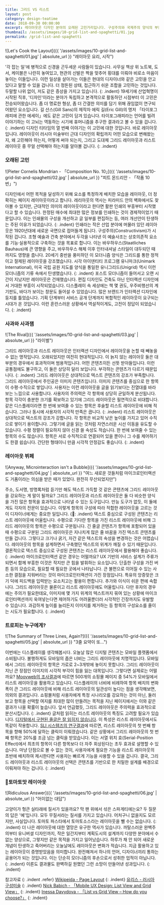 ```yaml
---
title: 그리드 VS 리스트
layout: post
category: design-teatime
date: 2018-09-30 00:00:00
excerpt: 레이아웃은 디자인 분야의 오래된 고민거리입니다. 구성주의와 국제주의 양식의 부흥부터 현대 인터랙션 디자인의 라이벌, 그리드와 리스트에 대해 사유합니다.
thumbnail: /assets/images/10-grid-list-and-spaghetti/01.jpg
permalink: /grid-list-and-spaghetti
---
```


![Let's Cook the Layout]({{ '/assets/images/10-grid-list-and-spaghetti/01.jpg' | absolute_url }} "레이아웃 요리, 시작")

'각 잡는 일'에 병적으로 신경을 곤두세운 사람들이 있습니다. 사무실 책상 위 노트북, 도서, 케이블은 나란히 놓여있고, 현관의 신발은 짝을 맞추어 횡대를 이뤄야 비로소 마음이 놓이는 이들입니다. 이런 일상을 살아가는 이들은 현대의 디자이너와 같은 고민을 안고 있다고 말할 수 있을 겁니다. 더 정돈된 상태, 접근하기 쉬운 조합을 고민하는 것입니다. 두말할 나위 없이, 저도 같은 증상을 가지고 있습니다.
{: .indent}
19세기에 산업혁명이 시작된 직후, '디자인'이라는 분야가 독립하고 본격적으로 활동하던 시점부터 이 고민은 전승되어왔습니다. 좀 더 명료한 형상, 좀 더 간결한 의미를 담기 위해 끊임없이 연구되어왔던 요소입니다. 길 산스(Gill Sans)의 제작자 에릭 길(Eric Gill)의 명저 「타이포그래피에 관한 에세이」에도 같은 고민이 담겨 있습니다. 타이포그래피라는 언어를 빌려 이야기하는 이 고뇌는 역동하는 시기에 휴머니즘을 추구한 결과라고 볼 수 있을 겁니다.
{: .indent}
디자인 티타임의 열 번째 이야기는 이 고민에 대한 것입니다. 바로 레이아웃입니다. 레이아웃이 러시아 미술부터 근대 디자인의 확립까지 어떤 모습으로 변해왔는지, 왜 고민해야 하는지, 어떻게 써야 되는지, 그리고 도대체 그리드 레이아웃과 리스트 레이아웃 중 무얼 선택해야 하는지를 알아볼 겁니다.
{: .indent}

### 오래된 고민

![Pieter Cornelis Mondrian - 「Composition No. 10」]({{ '/assets/images/10-grid-list-and-spaghetti/02.jpg' | absolute_url }} "피트 몬드리안 - 「작품 10번」")

디자인에서 어떤 목적을 달성하기 위해 요소를 특정하게 배치한 모습을 레이아웃, 더 정확히는 페이지 레이아웃이라고 합니다. 레리아웃의 역사는 피라미드 안의 벽화에서도 찾아볼 수 있지만, 근대적인 의미의 레이아웃이라고 한다면 활판 인쇄의 부흥부터 시작했다고 할 수 있습니다. 한정된 매수에 최대한 많은 정보를 인쇄하는 것이 경제적이었기 때문입니다. 이는 인쇄물의 구성을 개선하고 글 일부를 편집하는 등, 여러 개선안이 탄생하는 주된 이유가 되었습니다.
{: .indent}
인쇄라는 작은 산업 분야에 머물러 있던 레이아웃은 1920년대에 새로운 국면으로 접어들게 됩니다. 구성주의(Constructivism)가 시작된 겁니다. 조형 예술과 건축 분야에서 두각을 나타낸 이 예술사조는 상호의존적 요소를 기능·실용적으로 구축하는 것을 목표로 합니다. 이는 바우하우스(Staatliches Bauhaus)에 큰 영향을 주고, 바우하우스 해체 이후 인터내셔널 스타일이 대두되던 때까지도 영향을 줍니다. 20세기 중반을 풍미하던 이 모더니즘 양식은 그리드를 통한 정적이고 절제된 레이아웃을 강조했습니다. 시각 아이덴티티 프로그램 유니마크(Unimark International), 미국 국립 공원 지도를 양식을 통일한 유니그리드(Unigrid) 역시 이런 모더니즘의 기류 속에서 탄생했습니다.
{: .indent}
포스트 모더니즘이 들어서고 오랜 시간이 지났지만 레이아웃은 건재했습니다. 편집 디자인도 건축도 아닌 인터랙션 디자인에서 거대한 부흥이 시작되었습니다. 디스플레이 속 세상에는 책 몇 권도, 우주비행선의 계기판도, 바다가 보이는 창문도 들어설 수 있었습니다. 많은 브랜드가 인터랙션 디자인에 둥지를 틀었습니다. 기획 단계부터 서비스 공개 단계까지 복합적인 레이아웃이 요구되는 시대가 온 것입니다. 이런 혼란스러운 상황에서 역설적이게도, 고전이 정답이 되었습니다.
{: .indent}

### 사과와 사과잼

![The Rival]({{ '/assets/images/10-grid-list-and-spaghetti/03.jpg' | absolute_url }} "라이벌")

그리드 레이아웃과 리스트 레이아웃은 인터랙션 디자인에서 레이아웃을 논할 때 빼놓을 수 없는 명작입니다. 오래되었지만 여전히 현대적입니다. 이 늙지 않는 레이아웃 둘은 대부분의 경우에서 효과적이며 범용적입니다. 어떤 콘텐츠이든 선뜻 받아들입니다. 이런 공통점에도 불구하고, 이 둘은 상당히 달리 보입니다. 부각하는 콘텐츠가 다르기 때문입니다.
{: .indent}
그리드 레이아웃은 상대적으로 텍스트 콘텐츠의 강조가 부족합니다. 그리드 레이아웃에서 주인공은 이미지 콘텐츠입니다. 이미지 콘텐츠를 중심으로 한 항목이 수평·수직으로 쌓입니다. 사용자는 이런 레이아웃을 글을 읽기보다는 진열대를 바라보는 느낌으로 사용합니다. 사용자의 주의력은 각 항목에 상당히 균일하게 분산됩니다. 항목 각각이 충분한 크기를 확보하고 있기에 그리드 레이아웃은 필연적으로 비대합니다. 같은 디스플레이라면 한 번에 보여줄 수 있는 항목은 후술할 리스트 레이아웃에 비해 적습니다. 그러나 동시에 사용자의 시각적 만족은 큽니다.
{: .indent}
리스트 레이아웃은 상대적으로 텍스트의 강조가 강합니다. 각 항목은 비교적 낮은 높이를 가지고 있어 수직으로 쌓이기 용이합니다. 그렇기에 글을 읽는 것처럼 자연스러운 시선 이동을 유도할 수 있습니다. 수평 정렬이 필요하지 않아 신경 쓸 속성도 적습니다. 한 번에 보여줄 수 있는 항목의 수도 많습니다. 항목은 서로 수직적으로 연결되어 있을 뿐이니 그 수를 제어하기도 한결 쉽습니다. 간단한 형태이니 만큼 시각적 안정감도 좋습니다.
{: .indent}

### 레이아웃 뷔페

![Anyway, Microinteraction isn't a Bubble]({{ '/assets/images/10-grid-list-and-spaghetti/04.jpg' | absolute_url }} "여느 새로운 것들처럼 마이크로인터랙션도 거품이라는 의심을 받은 때가 있었다. 완전히 무산되었지만")

주소, 도서명, 방명록처럼 듣기만 해도 텍스트 가득할 것 같은 콘텐츠에 그리드 레이아웃을 강요하는 게 말이 될까요? 그리드 레이아웃과 리스트 레이아웃은 둘 다 비슷한 양식을 가진 많은 항목을 효과적으로 나타낼 수 있는 도구입니다. 만능 도구가 없듯, 이 둘에게도 각자의 전문이 있습니다. 이렇게 항목의 구성에 따라 적합한 레이아웃을 고르는 것이 디자이너에게는 중요한 일입니다.
{: .indent}
텍스트 중심으로 구성된 콘텐츠는 리스트 레이아웃에 어울립니다. 수평으로 기다란 항목을 가진 리스트 레이아웃에 비해 그리드 레이아웃의 항목은 수평으로 구분됩니다. 긴 줄글 콘텐츠가 항목에 포함되어 있을 때 수평으로 구분된 그리드 레이아웃은 지나치게 많은 줄 바꿈을 가진 텍스트 콘텐츠를 만들 겁니다. 그렇다고 크기나 굵기, 자간 같은 텍스트의 속성을 변경하는 것은 어렵습니다. 레이아웃의 항목을 설계하면서 구축했던 텍스트의 위계가 깨질 수 있기 때문입니다. 결론적으로 텍스트 중심으로 구성된 콘텐츠는 리스트 레이아웃에서 활용해야 좋습니다.
{: .indent}
마이크로인터랙션 같은 경우는 어떨까요? UX 기반의 서비스 설계가 주류가 되면서 함께 부흥한 이것은 작지만 큰 힘을 발휘하는 요소입니다. 단출한 구성을 가진 버튼 등의 모습으로, 필요할 때 필요한 곳에서 나타납니다. 큰 불편으로 이어질 수 있는 사소한 결점을 지워버리는 것이 마이크로인터랙션이 가진 장점입니다. 특유의 앙증맞은 크기 덕에 피드백을 입력받는 요소치고는 활용이 편합니다. 추가와 이식이 쉬운 편에 속합니다. 그리드 레이아웃은 물론이고 리스트 레이아웃에도 어울립니다. 다만 후자의 경우에는 주의가 필요한데요, 이미지에 몇 가지 위계의 텍스트까지 묶여 있는 상황에 마이크로인터랙션까지 욱여넣는다면 제어하기도 어려울뿐더러 시각적인 긴장까지도 유발할 수 있습니다. 과감하게 높이를 늘리든지 이미지를 제거하는 등 항목의 구성요소를 줄이는 시도가 필요합니다.
{: .indent}

### 트로피는 누구에게?

![The Summary of Three Lines, Again?]({{ '/assets/images/10-grid-list-and-spaghetti/05.jpg' | absolute_url }} "3줄 요약이 또…")

이번에는 디스플레이를 생각해봅시다. 오늘날 많은 디지털 콘텐츠는 모바일 플랫폼에서 소비됩니다. 불행하게도 모바일의 좁은 너비는 그리드 레이아웃에 치명적입니다. 모바일에서 그리드 레이아웃의 항목은 가로로 2~3개밖에 놓이지 못합니다. 그리드 레이아웃이 지닌 큰 장점인 이미지의 시각적 부각이 힘을 잃는 대목입니다. 그렇다면 실제로는 어떨까요? [Moovweb의 조사결과](https://www.moovweb.com/list-view-vs-grid-view-best-option-for-mobile/)에 따르면 500개의 쇼핑몰 페이지 중 54%가 모바일에서 리스트 레이아웃을 활용하고 있습니다. 디스플레이의 너비에 비례하여 항목 배치의 변화폭이 큰 그리드 레이아웃에 비해 리스트 레이아웃의 일관성이 높다는 점을 생각해보면, 의외의 결과입니다. 쇼핑몰처럼 사용자에게 특정 시나리오를 강요하는 것이 아닌, 둘러보고 항목을 선택할 여지를 최대한 많이 만들려는 목적을 지닌 페이지에서는 이와 같은 결과가 나올 확률이 높습니다. 앞서 언급했듯, 그리드 레이아웃은 주의력을 효과적으로 분산시킵니다.
{: .indent}
글처럼 읽히는 리스트 레이아웃의 특징도 고려할 필요가 있습니다. [디지털에서 구현된 줄글은 잘 읽히지 않습니다](https://www.nngroup.com/articles/f-shaped-pattern-reading-web-content-discovered/). 이 특성은 리스트 레이아웃에서도 똑같이 작용합니다. [SLI 시스템즈의 연구결과](https://blog.sli-systems.com/blog/2006/09/grid-vs-list-view-for-search-results.html)에 따르면, 리스트 레이아웃의 첫 번째 항목을 향해 50%에 달하는 클릭이 이뤄졌습니다. 같은 상황에서 그리드 레이아웃의 첫 번째 항목은 20%를 조금 넘는 클릭을 받았습니다. 이는 서열 위치 효(Serial-Position Effect)에서 최초의 항목이 다른 항목보다 더 자주 회상된다는 초두 효과로 설명할 수 있습니다. 마냥 단점으로 볼 수 없는 것이, 사용자에게 필요한 기능을 리스트 레이아웃의 초반에 배치하여 제시한다면 사용자는 빠르게 기능을 사용할 수 있을 겁니다. 결국, 그리드 레이아웃과 리스트 레이아웃의 선택은 콘텐츠를 기반으로 한 치밀한 설계를 배경으로 이뤄져야 하는 겁니다.
{: .indent}

### 토마토맛 레이아웃

![Ridiculous Answer]({{ '/assets/images/10-grid-list-and-spaghetti/06.jpg' | absolute_url }} "어이없는 대답")

고양이가 헝큰 실타래에 질서가 있을까요? 막 팬 위에서 섞은 스파게티에는요? 두 질문의 답은 '예'입니다. 모두 무질서라는 질서를 가지고 있습니다. 어처구니 없을지도 모르지만, 사실입니다. 토마토 파스타에서 토마토소스라는 레이아웃을 뺄 수는 없습니다.
{: .indent}
더 나은 레이아웃에 대한 열망은 유구한 역사가 있습니다. 까탈스러운 완벽주의부터 유니버셜 디자인까지, 작은 일간지부터 계획도시의 설계까지 다양한 분야에서 수 없는 양상으로, 그렇지만 같은 목적을 가지고 일어났습니다. 하루가 채 안 되어 새로운 개념이 탄생하고 죽어버리는 오늘날에도 레이아웃은 변화가 적습니다. 지금 활용하고 있는 레이아웃이 증명받았음을 의미합니다. 완전해져서 하나의 언어, 디자이너끼리 통하는 공용어가 되는 것입니다. 이는 단순히 모더니즘의 후손으로서 성취한 업적이 아닙니다.
{: .indent}
이론도 결과물도 완벽하길 원했던 그런 소망이 만들어낸 성과입니다.
{: .indent}

참고자료
{: .indent .refer}
[Wikipeida - Page Layout](https://en.wikipedia.org/wiki/Page_layout)
{: .indent}
[유리스 - 러시아 구성미술](http://www.euris.co.kr/eurasiaDB/Photo/sub/ru_picture.asp?code=architect&board_idx=79)
{: .indent}
[Nick Babich - 「Mobile UX Design: List View and Grid View」](https://uxplanet.org/mobile-ux-design-list-view-and-grid-view-8f129b56fd5b)
{: .indent}
[Inessa Davydova - 「List vs Grid View – How do you choose?」](https://www.digitalsurgeons.com/thoughts/creative/list-vs-grid-view-how-do-you-choose/)
{: .indent}